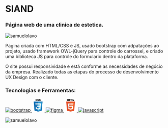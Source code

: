 # SIAND
<h3>Página web de uma clinica de estetica.</h3>

<p align="left"> <img src="https://komarev.com/ghpvc/?username=samuelolavo&label=Profile% 20views&color=0e75b6&style=flat" alt="samuelolavo" /> </p>

<p align="left">Pagina criada com HTML/CSS e JS, usado bootstrap com adpatações ao projeto, usado framework OWL-jQuery para controle do carrossel, e criado uma biblioteca JS para controle do formulario dentro da plataforma.</p>
<p align="left">O site possui responsividade e está conforme as necessidades de negócio da empresa. Realizado todas as etapas do processo de desenvolvimento UX Design com o cliente.</p>

<h3 align=" left">Tecnologias e Ferramentas:</h3>
<p align="left"> <a href="https://getbootstrap.com" target="_blank" rel="noreferrer"> <img src="https://raw.githubusercontent.com/devicons/devicon /master/icons/bootstrap/bootstrap-plain-wordmark.svg" alt="bootstrap" width="40" height="40"/> </a> <a href="https://www.w3schools.com /css/" target="_blank" rel="noreferrer"> <img src="https://raw.githubusercontent.com/devicons/devicon/master/icons/css3/css3-original-wordmark.svg" alt= "css3" width="40" height="40"/> </a> <a href="https://www.figma.com/" target="_blank" rel="noreferrer"> <img src="https://www.vectorlogo.zone/logos/figma/figma-icon.svg" alt="figma" width="40" height="40"/> </a> <a href="https://www.w3.org/html/" target="_blank" rel="noreferrer" > <img src="https://raw.githubusercontent.com/devicons/devicon/master/icons/html5/html5-original-wordmark.svg" alt="html5" width="40" height="40"/ > </a> <a href="https://developer.mozilla.org/en-US/docs/Web/JavaScript" target="_blank" rel="noreferrer"> <img src="https://raw.githubusercontent.com/devicons/devicon/master/icons/javascript/ javascript-original.svg" alt="javascript" width="40" height="40"/> </a> </p>

<p> <img align="center" src="https://github-readme-stats.vercel.app/api?username=samuelolavo&show_icons=true&locale=en" alt="samuelolavo" /></p>
